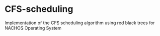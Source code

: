# CFS-scheduling
Implementation of the CFS scheduling algorithm using red black trees for NACHOS Operating System
